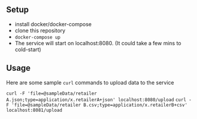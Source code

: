 ## Setup

- install docker/docker-compose
- clone this repository
- `docker-compose up`
- The service will start on localhost:8080. (It could take a few mins to cold-start)

## Usage 

Here are some sample `curl` commands to upload data to the service

```curl -F 'file=@sampleData/retailer A.json;type=application/x.retailerA+json' localhost:8080/upload```
```curl -F 'file=@sampleData/retailer B.csv;type=application/x.retailerB+csv' localhost:8081/upload```

